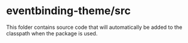 # eventbinding-theme/src

This folder contains source code that will automatically be added to the classpath when
the package is used.
